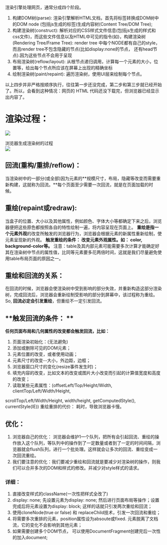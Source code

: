 渲染引擎处理网页，通常分成四个阶段。

1. 构建DOM树(parse): 渲染引擎解析HTML文档，首先将标签转换成DOM树中的DOM node (包括js生成的标签)生成内容树(Content Tree/DOM Tree);
1. 构建渲染树(construct): 解析对应的CSS样式文件信息(包括js生成的样式和css文件)，而这些文件信息以及HTML中可见的指令(如<b></b>)，构建渲染树(Rendering Tree/Frame Tree): render tree 中每个NODE都有自己的style，而且render tree不包含隐藏的节点(比如display:none的节点， 还有head节点).因为这些节点不会用于呈现
3. 布局渲染树(reflow/layout): 从根节点递归调用，计算每一个元素的大小，位置等，给出每个节点所应该在屏幕上出现的精确坐标
3. 绘制渲染树(paint/repaint): 遍历渲染树，使用UI层来绘制每个节点。


以上四步并非严格按顺序执行，往往第一步还没完成，第二步和第三步就已经开始了。所以，会看到这种情况：网页的 HTML 代码还没下载完，但浏览器已经显示出内容了。


# 渲染过程：
![](./assets/1649405658079-8766fa69-e060-4870-bf54-89407aa1a421.png)

浏览器生成渲染树的过程<br />![](./assets/1649405717757-ae39c3bd-e813-4ae4-b67b-76793a4402ab.png)


## 回流(重构/重排/reflow)：
当渲染树中的一部分(或全部)因为元素的**规模尺寸，布局，隐藏等改变而需要重新构建，这就称为回流。**每个页面至少需要一次回流，就是在页面加载的时候。


## 重绘(repaint或redraw):
当盒子的位置、大小以及其他属性，例如颜色、字体大小等都确定下来之后，浏览器便把这些原色都按照各自的特性绘制一遍，将内容呈现在页面上。 **重绘是指一个元素外观**的改变所触发的浏览器行为，浏览器会根据元素的新属性重新绘制，使元素呈现新的外观。 **触发重绘的条件： 改变元素外观属性。如： color, background-color等。** 注意：table及其内部元素可能需要多次计算才能确定好其在渲染树中节点的属性值，比同等元素要多花两倍时间，这就是我们尽量避免使用table布局页面的原因之一。


## 重绘和回流的关系：
在回流的时候，浏览器会使渲染树中受到影响的部分失效，并重新构造这部分渲染树，完成回流后，浏览器会重新绘制受影响的部分到屏幕中，该过程称为重绘。So, **回流必定会引发重绘**，但重绘不一定引发回流。

## **触发回流的条件： **
**任何页面布局和几何属性的改变都会触发回流，比如：**

1. 页面渲染初始化：(无法避免)
1. 添加或删除可见的DOM元素；
1. 元素位置的改变，或者使用动画；
1. 元素尺寸的改变--大小，外边距，边框；
1. 浏览器窗口尺寸的变化(resize事件发生时)；
1. 填充内容的改变，比如文本的改变或图片大小改变而引起的计算值宽度和高度的改变；
1. 读取某些元素属性：(offsetLeft/Top/Height/Width, clientTop/Left/Width/Height,

scrollTop/Left/Width/Height, width/height, getComputedStyle(), currentStyle(IE))
重绘重排的代价： 耗时，导致浏览器卡慢。



## 优化：

1. 浏览器自己的优化： 浏览器会维护1一个队列，把所有会引起回流、重绘的操作放入这个队列，等队列中的操作到了一定数量或者到了一定的时间间隔，浏览器就会flush队列，进行一个批处理。这样就会让多次的回流、重绘变成一次回流重绘。
1. 我们要注意的优化：我们要减少重绘和回流就是要减少对渲染树的操作，则我们可以合并多次的DOM和样式的修改。并减少对style样式的请求。


### 详细：

1. 直接改变样式的className(一次性把样式全改了)
2. display: none; 先设置元素为display: none; 然后进行页面布局等操作；设置完成后将元素设置为display: block; 这样的话就只引发两次重绘和回流；
3. 使用cloneNode(true or false) 和 replaceChild技术，引发一次回流和重绘；
4. 将需要多次重排的元素，position属性设为absoute或fixed. 元素脱离了文档流，它的变化不会影响到其他元素；
5. 如果需要创建多个DOM节点， 可以使用DocumentFragment创建完后一次性的加入document;


